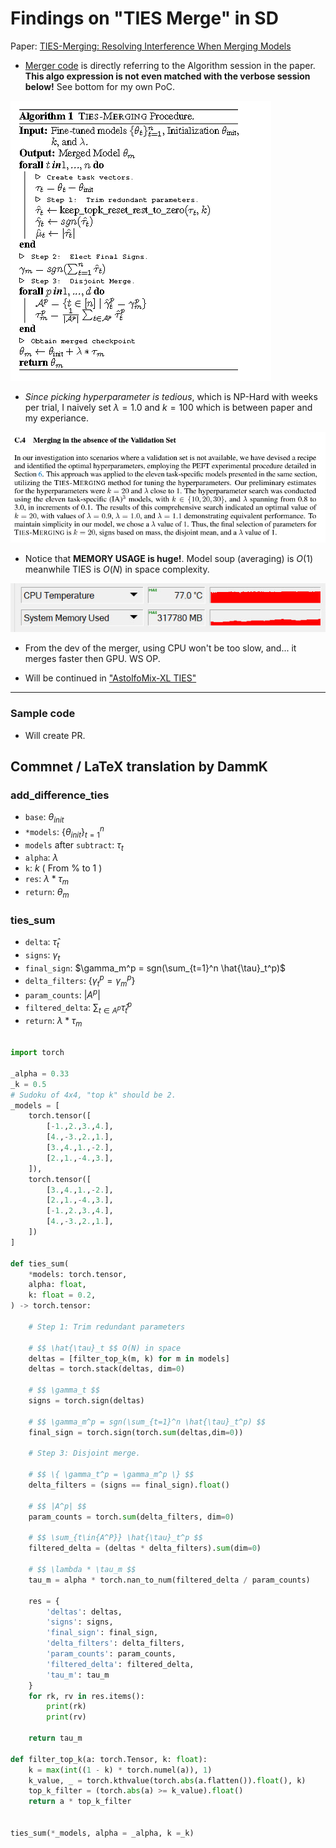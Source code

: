 # Findings on "TIES Merge" in SD #

Paper: [TIES-Merging: Resolving Interference When Merging Models](https://arxiv.org/abs/2306.01708)

- [Merger code](https://github.com/ljleb/sd-mecha/blob/main/sd_mecha/__init__.py#L139-L167) is directly referring to the Algorithm session in the paper. **This algo expression is not even matched with the verbose session below!** See bottom for my own PoC.

![24042301.png](./img/24042301.png)

- *Since picking hyperparameter is tedious*, which is NP-Hard with weeks per trial, I naively set $\lambda=1.0$ and $k=100$ which is between paper and my experiance.

![24042302.PNG](./img/24042302.PNG)

- Notice that **MEMORY USAGE is huge!**. Model soup (averaging) is $O(1)$ meanwhile TIES is $O(N)$ in space complexity.

![photo_2024-04-22_07-45-58.jpg](./img/photo_2024-04-22_07-45-58.jpg)

- From the dev of the merger, using CPU won't be too slow, and... it merges faster then GPU. WS OP.

- Will be continued in ["AstolfoMix-XL TIES"](../ch05/README_XL.MD)

<hr>

### Sample code ###

- Will create PR.

## Commnet / LaTeX translation by DammK ##
### add_difference_ties ###
- `base`: $\theta_{init}$
- `*models`: $\{\theta_{init}\}_{t=1}^n$
- `models` after `subtract`: $\tau_t$
- `alpha`: $\lambda$
- `k`: $k$ ( From $\%$ to $1$ )
- `res`: $\lambda * \tau_m$
- `return`: $\theta_m$
### ties_sum ###
- `delta`: $\hat{\tau}_t$
- `signs`: $\gamma_t$
- `final_sign`: $\gamma_m^p = sgn(\sum_{t=1}^n \hat{\tau}_t^p)$
- `delta_filters`: $\{ \gamma_t^p = \gamma_m^p \}$
- `param_counts`: $|A^p|$
- `filtered_delta`: $\sum_{t\in{A^p}} \hat{\tau}_t^p$
- `return`: $\lambda * \tau_m$

```py

import torch

_alpha = 0.33
_k = 0.5
# Sudoku of 4x4, "top k" should be 2.
_models = [
    torch.tensor([    
        [-1.,2.,3.,4.],
        [4.,-3.,2.,1.],
        [3.,4.,1.,-2.],
        [2.,1.,-4.,3.],
    ]),
    torch.tensor([        
        [3.,4.,1.,-2.],
        [2.,1.,-4.,3.],
        [-1.,2.,3.,4.],
        [4.,-3.,2.,1.],
    ])
]

def ties_sum(  
    *models: torch.tensor,
    alpha: float,
    k: float = 0.2,
) -> torch.tensor:

    # Step 1: Trim redundant parameters

    # $$ \hat{\tau}_t $$ O(N) in space
    deltas = [filter_top_k(m, k) for m in models]
    deltas = torch.stack(deltas, dim=0)

    # $$ \gamma_t $$ 
    signs = torch.sign(deltas)

    # $$ \gamma_m^p = sgn(\sum_{t=1}^n \hat{\tau}_t^p) $$
    final_sign = torch.sign(torch.sum(deltas,dim=0)) 

    # Step 3: Disjoint merge.

    # $$ \{ \gamma_t^p = \gamma_m^p \} $$
    delta_filters = (signs == final_sign).float()

    # $$ |A^p| $$
    param_counts = torch.sum(delta_filters, dim=0)

    # $$ \sum_{t\in{A^P}} \hat{\tau}_t^p $$
    filtered_delta = (deltas * delta_filters).sum(dim=0)

    # $$ \lambda * \tau_m $$
    tau_m = alpha * torch.nan_to_num(filtered_delta / param_counts)

    res = {
        'deltas': deltas,
        'signs': signs,
        'final_sign': final_sign,
        'delta_filters': delta_filters,
        'param_counts': param_counts,
        'filtered_delta': filtered_delta,
        'tau_m': tau_m
    }
    for rk, rv in res.items():
        print(rk)
        print(rv)

    return tau_m

def filter_top_k(a: torch.Tensor, k: float):
    k = max(int((1 - k) * torch.numel(a)), 1)
    k_value, _ = torch.kthvalue(torch.abs(a.flatten()).float(), k)
    top_k_filter = (torch.abs(a) >= k_value).float()
    return a * top_k_filter


ties_sum(*_models, alpha = _alpha, k =_k)
```
